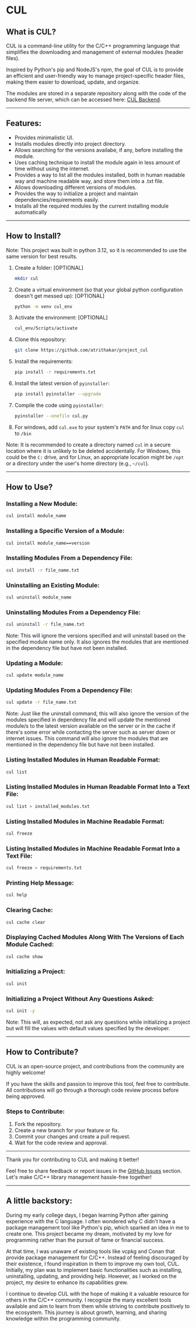 # CUL

## What is CUL?

CUL is a command-line utility for the C/C++ programming language that simplifies the downloading and management of external modules (header files).  

Inspired by Python's pip and NodeJS's npm, the goal of CUL is to provide an efficient and user-friendly way to manage project-specific header files, making them easier to download, update, and organize.

The modules are stored in a separate repository along with the code of the backend file server, which can be accessed here: [CUL Backend](https://github.com/atrithakar/cul_backend).

---
## Features:
- Provides minimalistic UI.
- Installs modules directly into project directory.
- Allows searching for the versions availabe, if any, before installing the module.
- Uses caching technique to install the module again in less amount of time without using the internet.
- Provides a way to list all the modules installed, both in human readable way and machine readable way, and store them into a .txt file.
- Allows downloading different versions of modules.
- Provides the way to initialize a project and maintain dependencies/requirements easily.
- Installs all the required modules by the current installing module automatically

---

## How to Install?

Note: This project was built in python 3.12, so it is recommended to use the same version for best results.

1. Create a folder: [OPTIONAL]
    ```bash
    mkdir cul
    ```
2. Create a virtual environment (so that your global python configuration doesn't get messed up): [OPTIONAL]
    ```bash
    python -m venv cul_env
    ```
3. Activate the environment: [OPTIONAL]
    ```bash
    cul_env/Scripts/activate
    ```

4. Clone this repository:
    ```bash
    git clone https://github.com/atrithakar/project_cul
    ```
5. Install the requirements:
    ```bash
    pip install -r requirements.txt
    ```

6. Install the latest version of `pyinstaller`:
    ```bash
    pip install pyinstaller --upgrade
    ```

7. Compile the code using `pyinstaller`:
    ```bash
    pyinstaller --onefile cul.py
    ```

8. For windows, add `cul.exe` to your system's `PATH` and for linux copy `cul` to `/bin`

Note: It is recommended to create a directory named ```cul``` in a secure location where it is unlikely to be deleted accidentally. For Windows, this could be the ```C:``` drive, and for Linux, an appropriate location might be ```/opt``` or a directory under the user's home directory (e.g., ```~/cul```).

---

## How to Use?

### Installing a New Module:
```bash
cul install module_name
```

### Installing a Specific Version of a Module:
```bash
cul install module_name==version
```

### Installing Modules From a Dependency File:
```bash
cul install -r file_name.txt
```

### Uninstalling an Existing Module:
```bash
cul uninstall module_name
```

### Uninstalling Modules From a Dependency File:
```bash
cul uninstall -r file_name.txt
```
Note: This will ignore the versions specified and will uninstall based on the specified module name only. It also ignores the modules that are mentioned in the dependency file but have not been installed.

### Updating a Module:
```bash
cul update module_name
```

### Updating Modules From a Dependency File:
```bash
cul update -r file_name.txt
```
Note: Just like the uninstall command, this will also ignore the version of the modules specified in dependency file and will update the mentioned module/s to the latest version available on the server or in the cache if there's some error while contacting the server such as server down or internet issues. This command will also ignore the modules that are mentioned in the dependency file but have not been installed.

### Listing Installed Modules in Human Readable Format:
```bash
cul list
```

### Listing Installed Modules in Human Readable Format Into a Text File:
```bash
cul list > installed_modules.txt
```

### Listing Installed Modules in Machine Readable Format:
```bash
cul freeze
```

### Listing Installed Modules in Machine Readable Format Into a Text File:
```bash
cul freeze > requirements.txt
```

### Printing Help Message:
```bash
cul help
```
### Clearing Cache:
```bash
cul cache clear
```

### Displaying Cached Modules Along With The Versions of Each Module Cached:
```bash
cul cache show
```

### Initializing a Project:
```bash
cul init
```

### Initializing a Project Without Any Questions Asked:
```bash
cul init -y
```
Note: This will, as expected, not ask any questions while initializing a project but will fill the values with default values specified by the developer.

---

## How to Contribute?

CUL is an open-source project, and contributions from the community are highly welcome!  

If you have the skills and passion to improve this tool, feel free to contribute. All contributions will go through a thorough code review process before being approved.

### Steps to Contribute:
1. Fork the repository.
2. Create a new branch for your feature or fix.
3. Commit your changes and create a pull request.
4. Wait for the code review and approval.

---

Thank you for contributing to CUL and making it better!

Feel free to share feedback or report issues in the [GitHub Issues](https://github.com/atrithakar/project_cul/issues) section. Let's make C/C++ library management hassle-free together!

---
## A little backstory:
During my early college days, I began learning Python after gaining experience with the C language. I often wondered why C didn't have a package management tool like Python's pip, which sparked an idea in me to create one. This project became my dream, motivated by my love for programming rather than the pursuit of fame or financial success.

At that time, I was unaware of existing tools like vcpkg and Conan that provide package management for C/C++. Instead of feeling discouraged by their existence, I found inspiration in them to improve my own tool, CUL. Initially, my plan was to implement basic functionalities such as installing, uninstalling, updating, and providing help.
However, as I worked on the project, my desire to enhance its capabilities grew.

I continue to develop CUL with the hope of making it a valuable resource for others in the C/C++ community. I recognize the many excellent tools available and aim to learn from them while striving to contribute positively to the ecosystem. This journey is about growth, learning, and sharing knowledge within the programming community.